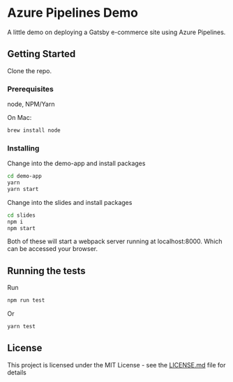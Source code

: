 # Azure Pipelines Demo

A little demo on deploying a Gatsby e-commerce site using Azure Pipelines.

## Getting Started

Clone the repo.

### Prerequisites

node, NPM/Yarn

On Mac:

```bash
brew install node
```

### Installing

Change into the demo-app and install packages

```bash
cd demo-app
yarn
yarn start
```

Change into the slides and install packages

```bash
cd slides
npm i
npm start
```

Both of these will start a webpack server running at localhost:8000. Which can be accessed your browser.

## Running the tests

Run

```bash
npm run test
```

Or

```bash
yarn test
```

## License

This project is licensed under the MIT License - see the [LICENSE.md](LICENSE.md) file for details
